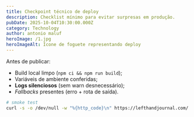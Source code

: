 ```yaml
---
title: Checkpoint técnico de deploy
description: Checklist mínimo para evitar surpresas em produção.
pubDate: 2025-10-04T10:30:00.000Z
category: Technology
author: antonio maluf
heroImage: /1.jpg
heroImageAlt: Ícone de foguete representando deploy
---
```


Antes de publicar:

* Build local limpo (`npm ci && npm run build`);
* Variáveis de ambiente conferidas;
* **Logs silenciosos** (sem warn desnecessário);
* *Fallbacks* presentes (erro + rota de saída).

```bash
# smoke test
curl -s -o /dev/null -w "%{http_code}\n" https://lefthandjournal.com/
```
